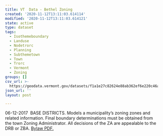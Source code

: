 ```yaml
---
title: VT  Data - Bethel Zoning
created: '2020-11-12T13:11:03.614114'
modified: '2020-11-12T13:11:03.614121'
state: active
type: dataset
tags:
  - Isothemeboundary
  - Landuse
  - Nodetrorc
  - Planning
  - Subthemetown
  - Town
  - Trorc
  - Vermont
  - Zoning
groups: []
csv_url: >-
  https://geodata.vermont.gov/datasets/f1a1e27c82624e88ab362ef6e220c46a_0.csv?outSR=%7B%22latestWkid%22%3A3857%2C%22wkid%22%3A102100%7D
json_url: ''
layout: post

---
```

06-12-2017  BASE DISTRICTS.  Models a municipality’s zoning zones and related information. Final boundary determinations must be obtained from the town Zoning Administrator. All decisions of the ZA are appealable to the DRB or ZBA. <a href='https://www.trorc.org/wp-content/uploads/2013/09/Bethel_Unified_Bylaw-Final-6122017.pdf' target='_blank'>Bylaw PDF.</a>
